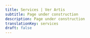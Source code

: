 ```yaml
---
title: Services | Ver Artis
subtitle: Page under construction
description: Page under construction
translationKey: services
draft: false
---
```

